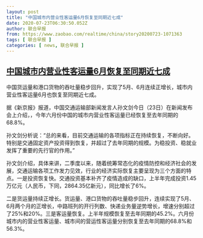 ```yaml
---
layout: post
title: "中国城市内营业性客运量6月恢复至同期近七成"
date: 2020-07-23T06:30:50.052Z
author: 联合早报
from: https://www.zaobao.com/realtime/china/story20200723-1071363
tags: [ 联合早报 ]
categories: [ news, 联合早报 ]
---
```

<!--1595512560000-->
[中国城市内营业性客运量6月恢复至同期近七成](https://www.zaobao.com/realtime/china/story20200723-1071363)
------

<div>
<p>中国货运量和港口货物的吞吐量稳步回升，实现了5月、6月连续正增长，城市内营业性客运量6月也恢复至同期近七成。</p><p>据《新京报》报道，中国交通运输部新闻发言人孙文剑今日（23日）在新闻发布会上介绍，，今年六月份中国的城市内营业性客运量已经恢复至去年同期的68.8%。</p><p>孙文剑分析说：“总的来看，目前交通运输的各项指标正在持续恢复，不断向好。特别是交通固定资产投资得到恢复，并超过了去年同期的规模。为稳投资、稳就业发挥了重要的先行官的作用。”</p><section id="imu"><div id="dfp-ad-imu1-wrapper" class="dfp-tag-wrapper"><div id="dfp-ad-imu1" class="dfp-tag-wrapper"></div></div></section><p>孙文剑介绍，具体来讲，二季度以来，随着统筹常态化的疫情防控和经济社会的发展，交通运输各项工作发力见效，行业的经济实际恢复主要呈现为三个方面的特点。一是投资恢复快。交通投资基本补齐了疫情造成的缺口，上半年完成投资1.45万亿元（人民币，下同，2864.35亿新元），同比增长了6%。</p><p>二是货运量持续正增长。货运量、港口货物的吞吐量稳步回升，连续实现了5月、6月两个月的正增长，中路班列的开行列数、快递业务量逆势增长，增速分别超过了25%和20%。三是客运量恢复。上半年规模恢复至去年同期的45.2%。六月份城市内的营业性客运量、城市间的营运性客运量分别恢复至去年同期的68.8%和56.3%。</p><p> </p><div id="innity-in-post"></div><div id="dfp-ad-midarticlespecial-wrapper" class="dfp-tag-wrapper"><div id="dfp-ad-midarticlespecial" class="dfp-tag-wrapper"></div></div>
</div>
